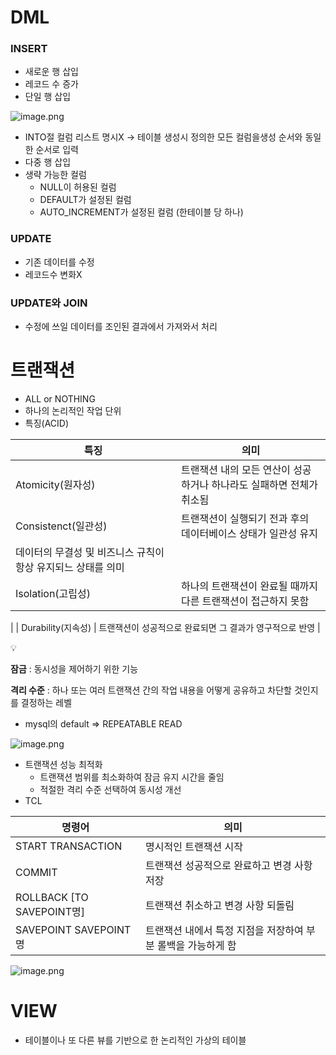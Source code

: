 # DML

### INSERT

- 새로운 행 삽입
- 레코드 수 증가
- 단일 행 삽입

![image.png](attachment:4e7b05da-1d2a-49a5-8c4e-ba23f7124764:image.png)

- INTO절 컬럼 리스트 명시X → 테이블 생성시 정의한 모든 컬럼을생성 순서와 동일한 순서로 입력
- 다중 행 삽입
- 생략 가능한 컬럼
    - NULL이 허용된 컬럼
    - DEFAULT가 설정된 컬럼
    - AUTO_INCREMENT가 설정된 컬럼 (한테이블 당 하나)

### UPDATE

- 기존 데이터를 수정
- 레코드수 변화X

### UPDATE와 JOIN

- 수정에 쓰일 데이터를 조인된 결과에서 가져와서 처리

# 트랜잭션

- ALL or NOTHING
- 하나의 논리적인 작업 단위
- 특징(ACID)

| 특징 | 의미 |
| --- | --- |
| Atomicity(원자성) | 트랜잭션 내의 모든 연산이 성공하거나 하나라도 실패하면 전체가 취소됨 |
| Consistenct(일관성) | 트랜잭션이 실행되기 전과 후의 데이터베이스 상태가 일관성 유지
데이터의 무결성 및 비즈니스 규칙이 항상 유지되느 상태를 의미 |
| Isolation(고립성) | 하나의 트랜잭션이 완료될 때까지 다른 트랜잭션이 접근하지 못함
 |
| Durability(지속성) | 트랜잭션이 성공적으로 완료되면 그 결과가 영구적으로 반영 |

<aside>
💡

**잠금** : 동시성을 제어하기 위한 기능

**격리 수준** : 하나 또는 여러 트랜잭션 간의 작업 내용을 어떻게 공유하고 차단할 것인지를 결정하는 레벨

</aside>

- mysql의 default ⇒ REPEATABLE READ

![image.png](attachment:804f131c-16f1-4b82-a27d-132a17baa693:image.png)

- 트랜잭션 성능 최적화
    - 트랜잭션 범위를 최소화하여 잠금 유지 시간을 줄임
    - 적절한 격리 수준 선택하여 동시성 개선
- TCL

| 명령어 | 의미 |
| --- | --- |
| START TRANSACTION | 명시적인 트랜잭션 시작 |
| COMMIT | 트랜잭션 성공적으로 완료하고 변경 사항 저장 |
| ROLLBACK [TO SAVEPOINT명] | 트랜잭션 취소하고 변경 사항 되돌림 |
| SAVEPOINT SAVEPOINT명 | 트랜잭션 내에서 특정 지점을 저장하여 부분 롤백을 가능하게 함 |

![image.png](attachment:94d75386-b26c-4a52-87ac-4b00c7ea1a70:image.png)

# VIEW

- 테이블이나 또 다른 뷰를 기반으로 한 논리적인 가상의 테이블
